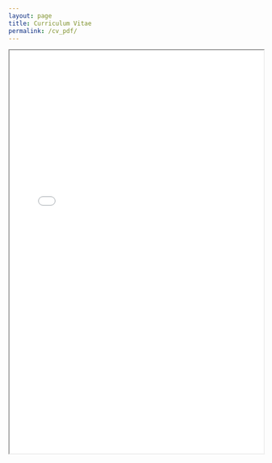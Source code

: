 ```yaml
---
layout: page
title: Curriculum Vitae
permalink: /cv_pdf/
---
```


<iframe width="100%" height="800" src="/images/cv_zhenghao_zhang_2024.pdf">